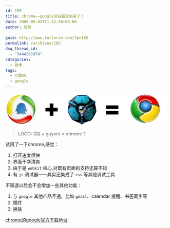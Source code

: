 ```yaml
---
id: 185
title: chrome——google浏览器真的来了！
date: 2008-09-03T11:32:38+00:00
author: 愆伏

guid: http://www.tortorse.com/?p=185
permalink: /archives/185
dsq_thread_id:
  - "3444281074"
categories:
  - 技术
tags:
  - 互联网
  - google
---
```

![logo](/wp-content/uploads/2008/09/chrome.jpg)

> LOGO: QQ + guyver = chrome ?

试用了一下chrome,感觉：

1. 打开速度很快
2. 界面干净清爽
3. 由于是 `webkit` 核心,对既有页面的支持还算不错
4. 有 `js` 调试器——其实还集成了 `css` 等其他调试工具

不知道以后会不会增加一些其他功能：

1. 与 `google` 其他产品互通，比如 `gmail`、calendar 提醒、书签同步等
2. 插件
3. 换肤

[chrome的google官方下载地址](http://www.google.com/chrome/)